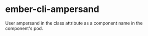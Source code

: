 # ember-cli-ampersand
User ampersand in the class attribute as a component name in the component's pod.
